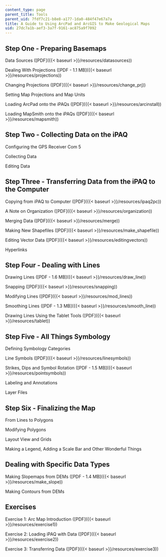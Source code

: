 ```yaml
---
content_type: page
parent_title: Tools
parent_uid: 7fdf7c21-b8e8-a177-1da0-484f47e67a7a
title: A Guide to Using ArcPad and ArcGIS to Make Geological Maps
uid: 27dc7a1b-aef3-3a7f-9161-ac875a9f7092
---
```


Step One - Preparing Basemaps
-----------------------------

Data Sources ([PDF]({{< baseurl >}}/resources/datasources))

Dealing With Projections ([PDF - 1.1 MB]({{< baseurl >}}/resources/projections))

Changing Projections ([PDF]({{< baseurl >}}/resources/change_prj))

Setting Map Projections and Map Units

Loading ArcPad onto the iPAQs ([PDF]({{< baseurl >}}/resources/arcinstall))

Loading MapSmith onto the iPAQs ([PDF]({{< baseurl >}}/resources/mapsmith))

Step Two - Collecting Data on the iPAQ
--------------------------------------

Configuring the GPS Receiver Com 5

Collecting Data

Editing Data

Step Three - Transferring Data from the iPAQ to the Computer
------------------------------------------------------------

Copying from iPAQ to Computer ([PDF]({{< baseurl >}}/resources/ipaq2pc))

A Note on Organization ([PDF]({{< baseurl >}}/resources/organization))

Merging Data ([PDF]({{< baseurl >}}/resources/merge))

Making New Shapefiles ([PDF]({{< baseurl >}}/resources/make_shapefile))

Editing Vector Data ([PDF]({{< baseurl >}}/resources/editingvectors))

Hyperlinks

Step Four - Dealing with Lines
------------------------------

Drawing Lines ([PDF - 1.6 MB]({{< baseurl >}}/resources/draw_line))

Snapping ([PDF]({{< baseurl >}}/resources/snapping))

Modifying Lines ([PDF]({{< baseurl >}}/resources/mod_lines))

Smoothing Lines ([PDF - 1.3 MB]({{< baseurl >}}/resources/smooth_line))

Drawing Lines Using the Tablet Tools ([PDF]({{< baseurl >}}/resources/tablet))

Step Five - All Things Symbology
--------------------------------

Defining Symbology Categories

Line Symbols ([PDF]({{< baseurl >}}/resources/linesymbols))

Strikes, Dips and Symbol Rotation ([PDF - 1.5 MB]({{< baseurl >}}/resources/pointsymbols))

Labeling and Annotations

Layer Files

Step Six - Finalizing the Map
-----------------------------

From Lines to Polygons

Modifying Polygons

Layout View and Grids

Making a Legend, Adding a Scale Bar and Other Wonderful Things

Dealing with Specific Data Types
--------------------------------

Making Slopemaps from DEMs ([PDF - 1.4 MB]({{< baseurl >}}/resources/make_slope))

Making Contours from DEMs

Exercises
---------

Exercise 1: Arc Map Introduction ([PDF]({{< baseurl >}}/resources/exercise1))

Exercise 2: Loading iPAQ with Data ([PDF]({{< baseurl >}}/resources/exercise2))

Exercise 3: Transferring Data ([PDF]({{< baseurl >}}/resources/exercise3))
